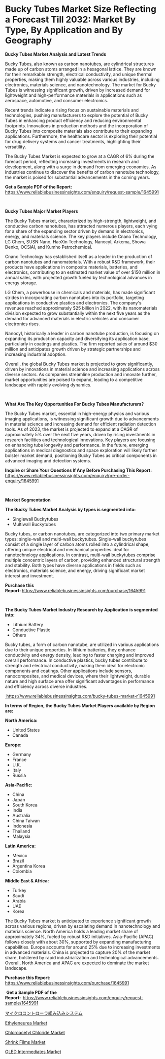 <p><h1>Bucky Tubes Market Size Reflecting a Forecast Till 2032: Market By Type, By Application and By Geography</h1></p><p><strong>Bucky Tubes Market Analysis and Latest Trends</strong></p>
<p><p>Bucky Tubes, also known as carbon nanotubes, are cylindrical structures made up of carbon atoms arranged in a hexagonal lattice. They are known for their remarkable strength, electrical conductivity, and unique thermal properties, making them highly valuable across various industries, including electronics, materials science, and nanotechnology. The market for Bucky Tubes is witnessing significant growth, driven by increased demand for lightweight and high-performance materials in applications such as aerospace, automotive, and consumer electronics.</p><p>Recent trends indicate a rising focus on sustainable materials and technologies, pushing manufacturers to explore the potential of Bucky Tubes in enhancing product efficiency and reducing environmental footprints. Innovations in production methods and the incorporation of Bucky Tubes into composite materials also contribute to their expanding applications. Furthermore, the healthcare sector is exploring their potential for drug delivery systems and cancer treatments, highlighting their versatility.</p><p>The Bucky Tubes Market is expected to grow at a CAGR of 6% during the forecast period, reflecting increasing investments in research and development, along with a surge in demand from emerging economies. As industries continue to discover the benefits of carbon nanotube technology, the market is poised for substantial advancements in the coming years.</p></p>
<p><strong>Get a Sample PDF of the Report:&nbsp;</strong> <a href="https://www.reliablebusinessinsights.com/enquiry/request-sample/1645991?utm_campaign=39&utm_medium=2&utm_source=Github&utm_content=ia&utm_term=02042025&utm_id=bucky-tubes">https://www.reliablebusinessinsights.com/enquiry/request-sample/1645991</a></p>
<p>&nbsp;</p>
<p><strong>Bucky Tubes Major Market Players</strong></p>
<p><p>The Bucky Tubes market, characterized by high-strength, lightweight, and conductive carbon nanotubes, has attracted numerous players, each vying for a share of the expanding sector driven by demand in electronics, energy, and materials science. The key players include Cnano Technology, LG Chem, SUSN Nano, HaoXin Technology, Nanocyl, Arkema, Showa Denko, OCSiAI, and Kumho Petrochemical.</p><p>Cnano Technology has established itself as a leader in the production of carbon nanotubes and nanomaterials. With a robust R&D framework, their products have applications in composite materials, batteries, and electronics, contributing to an estimated market value of over $150 million in annual sales, with projected growth fueled by technological advances in energy storage.</p><p>LG Chem, a powerhouse in chemicals and materials, has made significant strides in incorporating carbon nanotubes into its portfolio, targeting applications in conductive plastics and electronics. The company's revenues reached approximately $25 billion in 2022, with its nanomaterials division expected to grow substantially within the next five years as the demand for advanced materials in electric vehicles and consumer electronics rises.</p><p>Nanocyl, historically a leader in carbon nanotube production, is focusing on expanding its production capacity and diversifying its application base, particularly in coatings and plastics. The firm reported sales of around $30 million and anticipates growth driven by strategic partnerships and increasing industrial adoption.</p><p>Overall, the global Bucky Tubes market is projected to grow significantly, driven by innovations in material science and increasing applications across diverse sectors. As companies streamline production and innovate further, market opportunities are poised to expand, leading to a competitive landscape with rapidly evolving dynamics.</p></p>
<p>&nbsp;</p>
<p><strong>What Are The Key Opportunities For Bucky Tubes Manufacturers?</strong></p>
<p><p>The Bucky Tubes market, essential in high-energy physics and various imaging applications, is witnessing significant growth due to advancements in material science and increasing demand for efficient radiation detection tools. As of 2023, the market is projected to expand at a CAGR of approximately 5% over the next five years, driven by rising investments in research facilities and technological innovations. Key players are focusing on enhancing tube longevity and performance. In the future, emerging applications in medical diagnostics and space exploration will likely further bolster market demand, positioning Bucky Tubes as critical components in advanced imaging and detection systems.</p></p>
<p><strong>Inquire or Share Your Questions If Any Before Purchasing This Report:</strong> <a href="https://www.reliablebusinessinsights.com/enquiry/pre-order-enquiry/1645991?utm_campaign=39&utm_medium=2&utm_source=Github&utm_content=ia&utm_term=02042025&utm_id=bucky-tubes">https://www.reliablebusinessinsights.com/enquiry/pre-order-enquiry/1645991</a></p>
<p>&nbsp;</p>
<p><strong>Market Segmentation</strong></p>
<p><strong>The Bucky Tubes Market Analysis by types is segmented into:</strong></p>
<p><ul><li>Singlewall Buckytubes</li><li>Multiwall Buckytubes</li></ul></p>
<p><p>Bucky tubes, or carbon nanotubes, are categorized into two primary market types: single-wall and multi-wall buckytubes. Single-wall buckytubes consist of a single layer of carbon atoms rolled into a cylindrical shape, offering unique electrical and mechanical properties ideal for nanotechnology applications. In contrast, multi-wall buckytubes comprise multiple concentric layers of carbon, providing enhanced structural strength and stability. Both types have diverse applications in fields such as electronics, materials science, and energy, driving significant market interest and investment.</p></p>
<p><strong>Purchase this Report:&nbsp;</strong><a href="https://www.reliablebusinessinsights.com/purchase/1645991?utm_campaign=39&utm_medium=2&utm_source=Github&utm_content=ia&utm_term=02042025&utm_id=bucky-tubes">https://www.reliablebusinessinsights.com/purchase/1645991</a></p>
<p>&nbsp;</p>
<p><strong>The Bucky Tubes Market Industry Research by Application is segmented into:</strong></p>
<p><ul><li>Lithium Battery</li><li>Conductive Plastic</li><li>Others</li></ul></p>
<p><p>Bucky tubes, a form of carbon nanotube, are utilized in various applications due to their unique properties. In lithium batteries, they enhance conductivity and energy density, leading to faster charging and improved overall performance. In conductive plastics, bucky tubes contribute to strength and electrical conductivity, making them ideal for electronic components and coatings. Other applications include sensors, nanocomposites, and medical devices, where their lightweight, durable nature and high surface area offer significant advantages in performance and efficiency across diverse industries.</p></p>
<p><a href="https://www.reliablebusinessinsights.com/bucky-tubes-market-r1645991?utm_campaign=39&utm_medium=2&utm_source=Github&utm_content=ia&utm_term=02042025&utm_id=bucky-tubes">&nbsp;https://www.reliablebusinessinsights.com/bucky-tubes-market-r1645991</a></p>
<p><strong>In terms of Region, the Bucky Tubes Market Players available by Region are:</strong></p>
<p>
    <p> <strong> North America: </strong>
        <ul>
            <li>United States</li>
            <li>Canada</li>
        </ul>
        </p> 
    <p> <strong> Europe: </strong>
        <ul>
            <li>Germany</li>
            <li>France</li>
            <li>U.K.</li>
            <li>Italy</li>
            <li>Russia</li>
        </ul>
        </p> 
    <p> <strong> Asia-Pacific: </strong>
        <ul>
            <li>China</li>
            <li>Japan</li>
            <li>South Korea</li>
            <li>India</li>
            <li>Australia</li>
            <li>China Taiwan</li>
            <li>Indonesia</li>
            <li>Thailand</li>
            <li>Malaysia</li>
        </ul>
        </p> 
    <p> <strong> Latin America: </strong>
        <ul>
            <li>Mexico</li>
            <li>Brazil</li>
            <li>Argentina Korea</li>
            <li>Colombia</li>
        </ul>
        </p> 
    <p> <strong> Middle East & Africa: </strong>
        <ul>
            <li>Turkey</li>
            <li>Saudi</li>
            <li>Arabia</li>
            <li>UAE</li>
            <li>Korea</li>
        </ul>
    </p>
    </p>
<p><p>The Bucky Tubes market is anticipated to experience significant growth across various regions, driven by escalating demand in nanotechnology and materials science. North America holds a leading market share of approximately 34%, fueled by robust R&D initiatives. Asia-Pacific (APAC) follows closely with about 30%, supported by expanding manufacturing capabilities. Europe accounts for around 25% due to increasing investments in advanced materials. China is projected to capture 20% of the market share, bolstered by rapid industrialization and technological advancements. Overall, North America and APAC are expected to dominate the market landscape.</p></p>
<p><strong>Purchase this Report: </strong><a href="https://www.reliablebusinessinsights.com/purchase/1645991?utm_campaign=39&utm_medium=2&utm_source=Github&utm_content=ia&utm_term=02042025&utm_id=bucky-tubes">https://www.reliablebusinessinsights.com/purchase/1645991</a></p>
<p>&nbsp;<strong>Get a Sample PDF of the Report:&nbsp;&nbsp;</strong><a href="https://www.reliablebusinessinsights.com/enquiry/request-sample/1645991?utm_campaign=39&utm_medium=2&utm_source=Github&utm_content=ia&utm_term=02042025&utm_id=bucky-tubes">https://www.reliablebusinessinsights.com/enquiry/request-sample/1645991</a></p>
<p><strong></strong></p>
<p><p><a href="https://github.com/mohamedbakry57/Market-Research-Report-List-7/blob/main/839765351299.md?utm_campaign=39&utm_medium=2&utm_source=Github&utm_content=ia&utm_term=02042025&utm_id=bucky-tubes">マイクロコントローラ組み込みシステム</a></p><p><a href="https://github.com/avirsuckra/Market-Research-Report-List-1/blob/main/ethyleneurea-market.md?utm_campaign=39&utm_medium=2&utm_source=Github&utm_content=ia&utm_term=02042025&utm_id=bucky-tubes">Ethyleneurea Market</a></p><p><a href="https://github.com/daddskokenk4/Market-Research-Report-List-1/blob/main/chloroacetyl-chloride-market.md?utm_campaign=39&utm_medium=2&utm_source=Github&utm_content=ia&utm_term=02042025&utm_id=bucky-tubes">Chloroacetyl Chloride Market</a></p><p><a href="https://github.com/kimomeifbnu26/Market-Research-Report-List-1/blob/main/shrink-films-market.md?utm_campaign=39&utm_medium=2&utm_source=Github&utm_content=ia&utm_term=02042025&utm_id=bucky-tubes">Shrink Films Market</a></p><p><a href="https://github.com/nicoytabiz7/Market-Research-Report-List-1/blob/main/oled-intermediates-market.md?utm_campaign=39&utm_medium=2&utm_source=Github&utm_content=ia&utm_term=02042025&utm_id=bucky-tubes">OLED Intermediates Market</a></p></p>
